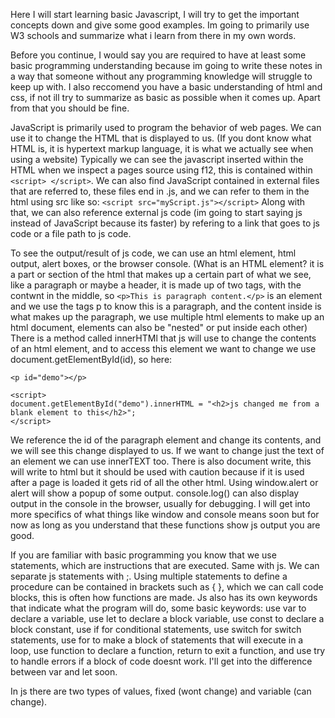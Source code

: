 Here I will start learning basic Javascript, I will try to get the important concepts down and give some good examples. Im going to primarily use W3 schools and summarize what i learn from there in my own words.

Before you continue, I would say you are required to have at least some basic programming understanding because im going to write these notes in a way that someone without any programming knowledge will struggle to keep up with. I also 
reccomend you have a basic understanding of html and css, if not ill try to summarize as basic as possible when it comes up. Apart from that you should be fine.

JavaScript is primarily used to program the behavior of web pages. We can use it to change the HTML that is displayed to us. (If you dont know what HTML is, it is hypertext markup language, it is what we actually see when using a website)
Typically we can see the javascript inserted within the HTML when we inspect a pages source using f12, this is contained within ```<script> </script>```. We can also find JavaScript contained in external files that are referred to, these files
end in .js, and we can refer to them in the html using src like so: ```<script src="myScript.js"></script>``` Along with that, we can also reference external js code (im going to start saying js instead of JavaScript because its faster) 
by refering to a link that goes to js code or a file path to js code. 

To see the output/result of js code, we can use an html element, html output, alert boxes, or the browser console. (What is an HTML element? it is a part or section of the html that makes up a certain part of what we see, like a paragraph 
or maybe a header, it is made up of two tags, with the contwnt in the middle, so ```<p>This is paragraph content.</p>``` is an element and we use the tags p to know this is a paragraph, and the content inside is what makes up the paragraph,
we use multiple html elements to make up an html document, elements can also be "nested" or put inside each other) There is a method called innerHTMl that js will use to change the contents of an html element, and to access this element we
want to change we use document.getElementById(id), so here: 
```
<p id="demo"></p>

<script>
document.getElementById("demo").innerHTML = "<h2>js changed me from a blank element to this</h2>";
</script>
```
We reference the id of the paragraph element and change its contents, and we will see this change displayed to us. If we want to change just the text of an element we can use innerTEXT too. There is also document write, this will write to
html but it should be used with caution because if it is used after a page is loaded it gets rid of all the other html. Using window.alert or alert will show a popup of some output. console.log() can also display output in the console in the
browser, usually for debugging. I will get into more specifics of what things like window and console means soon but for now as long as you understand that these functions show js output you are good.

If you are familiar with basic programming you know that we use statements, which are instructions that are executed. Same with js. We can separate js statements with ;. Using multiple statements to define a procedure can be contained in 
brackets such as { }, which we can call code blocks, this is often how functions are made. Js also has its own keywords that indicate what the program will do, some basic keywords: use var to declare a variable, use let to declare a block 
variable, use const to declare a block constant, use if for conditional statements, use switch for switch statements, use for to make a block of statements that will execute in a loop, use function to declare a function, return to exit a
function, and use try to handle errors if a block of code doesnt work. I'll get into the difference between var and let soon.

In js there are two types of values, fixed (wont change) and variable (can change).


